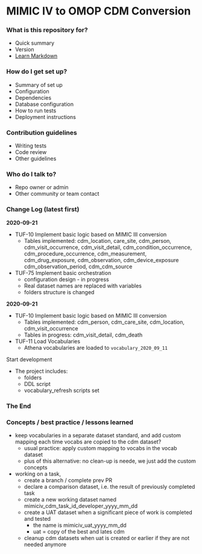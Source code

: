 # MIMIC IV to OMOP CDM Conversion #

### What is this repository for? ###

* Quick summary
* Version
* [Learn Markdown](https://bitbucket.org/tutorials/markdowndemo)

### How do I get set up? ###

* Summary of set up
* Configuration
* Dependencies
* Database configuration
* How to run tests
* Deployment instructions

### Contribution guidelines ###

* Writing tests
* Code review
* Other guidelines

### Who do I talk to? ###

* Repo owner or admin
* Other community or team contact

### Change Log (latest first) ###


**2020-09-21**

* TUF-10 Implement basic logic based on MIMIC III conversion
    * Tables implemented: 
        cdm_location, care_site, cdm_person, 
        cdm_visit_occurrence, cdm_visit_detail, 
        cdm_condition_occurrence, cdm_procedure_occurrence, cdm_measurement, cdm_drug_exposure, cdm_observation, cdm_device_exposure
        cdm_observation_period, cdm_cdm_source
* TUF-75 Implement basic orchestration
    * configuration design - in progress
    * Real dataset names are replaced with variables
    * folders structure is changed


**2020-09-21**

* TUF-10 Implement basic logic based on MIMIC III conversion
    * Tables implemented: cdm_person, cdm_care_site, cdm_location, cdm_visit_occurrence
    * Tables in progress: cdm_visit_detail, cdm_death
* TUF-11 Load Vocabularies
    * Athena vocabularies are loaded to `vocabulary_2020_09_11`

Start development
* The project includes:
    * folders
    * DDL script
    * vocabulary_refresh scripts set

### The End ###


### Concepts / best practice / lessons learned ###

* keep vocabularies in a separate dataset standard, and add custom mapping each time vocabs are copied to the cdm dataset? 
    * usual practice: apply custom mapping to vocabs in the vocab dataset
    * plus of this alternative: no clean-up is neede, we just add the custom concepts
* working on a task, 
    * create a branch / complete prev PR
    * declare a comparison dataset, i.e. the result of previously completed task
    * create a new working dataset named mimiciv_cdm_task_id_developer_yyyy_mm_dd
    * create a UAT dataset when a significant piece of work is completed and tested
        * the name is mimiciv_uat_yyyy_mm_dd
        * uat = copy of the best and lates cdm
    * cleanup cdm datasets when uat is created or earlier if they are not needed anymore

